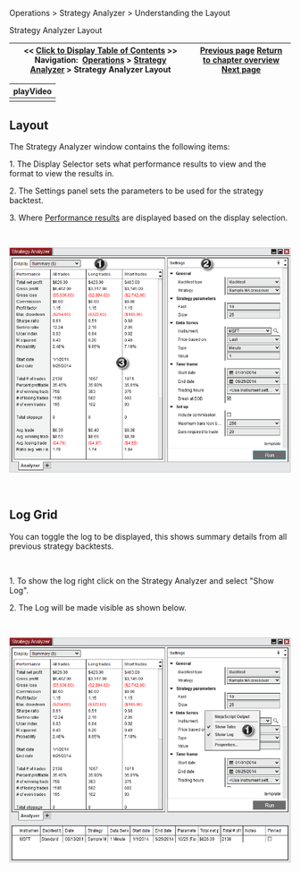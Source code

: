 ﻿


Operations \> Strategy Analyzer \> Understanding the Layout






















Strategy Analyzer Layout 







| \<\< [Click to Display Table of Contents](strategy_analyzer_layout.md) \>\> **Navigation:**     [Operations](operations-1.md) \> [Strategy Analyzer](strategy_analyzer-1.md) \> Strategy Analyzer Layout | [Previous page](strategy_analyzer-1.md) [Return to chapter overview](strategy_analyzer-1.md) [Next page](backtest_a_strategy-1.md) |
| --- | --- |













| playVideo |
| --- |
|  |



## 


## Layout


The Strategy Analyzer window contains the following items:


1\. The Display Selector sets what performance results to view and the format to view the results in. 


2\. The Settings panel sets the parameters to be used for the strategy backtest.


3\. Where [Performance results](performance_displays-1.md) are displayed based on the display selection.


 


![StrategyAnalyzer_Layout1](strategyanalyzer_layout1.png)


 


## Log Grid


You can toggle the log to be displayed, this shows summary details from all previous strategy backtests.


 


1\. To show the log right click on the Strategy Analyzer and select "Show Log".


2\. The Log will be made visible as shown below. 


 


![StrategyAnalyzer_Layout2](strategyanalyzer_layout2.png)








